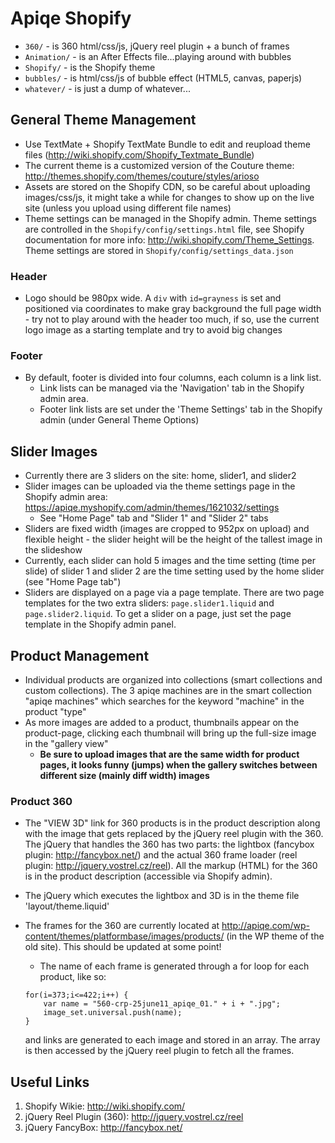 # Apiqe Shopify
- `360/` - is 360 html/css/js, jQuery reel plugin + a bunch of frames
- `Animation/` - is an After Effects file...playing around with bubbles
- `Shopify/` - is the Shopify theme
- `bubbles/` - is html/css/js of bubble effect (HTML5, canvas, paperjs)
- `whatever/` - is just a dump of whatever...

## General Theme Management
- Use TextMate + Shopify TextMate Bundle to edit and reupload theme files (<http://wiki.shopify.com/Shopify_Textmate_Bundle>)
- The current theme is a customized version of the Couture theme: <http://themes.shopify.com/themes/couture/styles/arioso>
- Assets are stored on the Shopify CDN, so be careful about uploading images/css/js, it might take a while for changes to show up on the live site (unless you upload using different file names)
- Theme settings can be managed in the Shopify admin. Theme settings are controlled in the `Shopify/config/settings.html` file, see Shopify documentation for more info: <http://wiki.shopify.com/Theme_Settings>. Theme settings are stored in `Shopify/config/settings_data.json`

### Header
- Logo should be 980px wide. A `div` with `id=grayness` is set and positioned via coordinates to make gray background the full page width - try not to play around with the header too much, if so, use the current logo image as a starting template and try to avoid big changes

### Footer
- By default, footer is divided into four columns, each column is a link list.
	- Link lists can be managed via the 'Navigation' tab in the Shopify admin area.
	- Footer link lists are set under the 'Theme Settings' tab in the Shopify admin (under General Theme Options)

## Slider Images
- Currently there are 3 sliders on the site: home, slider1, and slider2
- Slider images can be uploaded via the theme settings page in the Shopify admin area: <https://apiqe.myshopify.com/admin/themes/1621032/settings>
	- See "Home Page" tab and "Slider 1" and "Slider 2" tabs
- Sliders are fixed width (images are cropped to 952px on upload) and flexible height - the slider height will be the height of the tallest image in the slideshow
- Currently, each slider can hold 5 images and the time setting (time per slide) of slider 1 and slider 2 are the time setting used by the home slider (see "Home Page tab")
- Sliders are displayed on a page via a page template. There are two page templates for the two extra sliders: `page.slider1.liquid` and `page.slider2.liquid`. To get a slider on a page, just set the page template in the Shopify admin panel.

## Product Management
- Individual products are organized into collections (smart collections and custom collections). The 3 apiqe machines are in the smart collection "apiqe machines" which searches for the keyword "machine" in the product "type"
- As more images are added to a product, thumbnails appear on the product-page, clicking each thumbnail will bring up the full-size image in the "gallery view"
	- **Be sure to upload images that are the same width for product pages, it looks funny (jumps) when the gallery switches between different size (mainly diff width) images**

### Product 360
- The "VIEW 3D" link for 360 products is in the product description along with the image that gets replaced by the jQuery reel plugin with the 360. The jQuery that handles the 360 has two parts: the lightbox (fancybox plugin: <http://fancybox.net/>) and the actual 360 frame loader (reel plugin: <http://jquery.vostrel.cz/reel>). All the markup (HTML) for the 360 is in the product description (accessible via Shopify admin).
- The jQuery which executes the lightbox and 3D is in the theme file 'layout/theme.liquid'
- The frames for the 360 are currently located at http://apiqe.com/wp-content/themes/platformbase/images/products/ (in the WP theme of the old site). This should be updated at some point!
	- The name of each frame is generated through a for loop for each product, like so:
	
	```
	for(i=373;i<=422;i++) {
		var name = "560-crp-25june11_apiqe_01." + i + ".jpg";
		image_set.universal.push(name);
	}
	```
	
	and links are generated to each image and stored in an array. The array is then accessed by the jQuery reel plugin to fetch all the frames.

## Useful Links
1. Shopify Wikie: http://wiki.shopify.com/
2. jQuery Reel Plugin (360): http://jquery.vostrel.cz/reel
3. jQuery FancyBox: http://fancybox.net/

